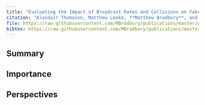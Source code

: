 ```yaml
---
title: "Evaluating the Impact of Broadcast Rates and Collisions on Fake Source Protocols for Source Location Privacy"
citation: "Alasdair Thomason, Matthew Leeke, **Matthew Bradbury**, and Arshad Jhumka. Evaluating the Impact of Broadcast Rates and Collisions on Fake Source Protocols for Source Location Privacy. In *12th IEEE International Conference on Trust, Security and Privacy in Computing and Communications (TrustCom)*, 667–674. July 2013. [doi:10.1109/TrustCom.2013.81](https://doi.org/10.1109/TrustCom.2013.81)."
file: https://raw.githubusercontent.com/MBradbury/publications/master/papers/TrustCom2013.pdf
bibtex: https://raw.githubusercontent.com/MBradbury/publications/master/bibtex/Thomason_2013_EvaluatingImpactBroadcast.bib
---
```


## Summary

## Importance

## Perspectives


